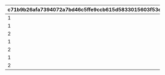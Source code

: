 |c71b9b26afa7394072a7bd46c5ffe9ccb615d5833015603f53e134a3d6e9046d|1a0ab927bc248a401a2f04fb0d35c914047b367faef71bd3b246739801a61927|e79fa7c5a780571a26756add83b14909fffaaed2627aa4820e0235e95b1574c4|
| --- | --- | --- |
|1|106901|1|
|1|126401|2|
|2|126401|3|
|1|118601|4|
|2|118601|5|
|1|134001|6|
|2|134001|7|